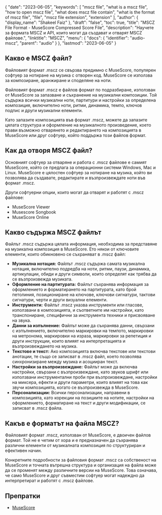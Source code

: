 {
  "date": "2023-06-05",
  "keywords": [
    "mscz file",
    "what is a mscz file",
    "how to open mscz file",
    "what does mscz file contain",
    "what is the format of mscz file",
    "file",
    "mscz file extension",
    "extension"
  ],
  "author": {
    "display_name": "Shakeel Faiz"
  },
  "draft": "false",
  "toc": true,
  "title": "MSCZ File Format - MuseScore Compressed Score File",
  "description": "Научете за формата MSCZ и API, които могат да създават и отварят MSCZ файлове.",
  "linktitle": "MSCZ",
  "menu": {
    "docs": {
      "identifier": "audio-mscz",
      "parent": "audio"
    }
  },
  "lastmod": "2023-06-05"
}

## Какво е MSCZ файл?

Файловият формат .mscz се свързва предимно с MuseScore, популярен софтуер за нотиране на музика с отворен код. MuseScore се използва за композиране, аранжиране и споделяне на ноти.

Файловият формат .mscz е файлов формат по подразбиране, използван от MuseScore за запазване и съхранение на музикални композиции. Той съдържа всички музикални ноти, партитури и настройки за определена композиция, включително ноти, ритми, динамика, темпо, ключов подпис и други музикални елементи.

Като запазите композицията във формат .mscz, можете да запазите цялата структура и оформление на музикалното произведение, което прави възможно отварянето и редактирането на композицията в MuseScore или друг софтуер, който поддържа този файлов формат.

## Как да отворя MSCZ файл?

Основният софтуер за отваряне и работа с .mscz файлове е самият MuseScore, който се предлага за операционни системи Windows, Mac и Linux. MuseScore е цялостен софтуер за нотиране на музика, който ви позволява да създавате, редактирате и възпроизвеждате ноти във формат .mscz.

Други софтуерни опции, които могат да отварят и работят с .mscz файлове:

- MuseScore Viewer
- Musescore Songbook
- MuseScore Online

## Какво съдържа MSCZ файлът

Файлът .mscz съдържа цялата информация, необходима за представяне на музикална композиция в MuseScore. Ето някои от ключовите елементи, които обикновено се съхраняват в .mscz файл:

- **Музикална нотация:** Файлът .mscz съдържа самата музикална нотация, включително подредба на ноти, ритми, паузи, динамика, артикулации, обиди и други символи, които определят как трябва да се възпроизвежда музиката.
- **Оформление на партитурата:** Файлът съхранява информация за оформлението и форматирането на партитурата, като брой петолиния, позициониране на ключове, ключови сигнатури, тактови сигнатури, черти и други визуални елементи.
- **Инструменти:** Файлът .mscz указва инструменти или гласове, използвани в композицията, и съответните им настройки, като транспониране, специфични за инструмента техники и присвояване на звука.
- **Данни за изпълнение:** Файлът може да съхранява данни, свързани с изпълнението, включително маркировки на темпото, маркировки на метронома, маркировки на израза, маркировки за репетиция и други инструкции, които влияят на интерпретацията и възпроизвеждането на музика.
- **Текстове и текст:** Ако композицията включва текстове или текстови анотации, те също се записват в .mscz файл, което позволява синхронизиране между музика и асоцииран текст.
- **Настройки за възпроизвеждане:** Файлът може да включва настройки, свързани с възпроизвеждане, като звуков шрифт или използвани инструментални проби при възпроизвеждане, настройки на миксера, ефекти и други параметри, които влияят на това как звучи композицията, когато се възпроизвежда в MuseScore.
- **Персонализации:** Всички персонализации, направени в композицията, като корекции на позициите на нотите, настройки на оформлението, форматиране на текст и други модификации, се записват в .mscz файла.

## Какъв е форматът на файла MSCZ?

Файловият формат .mscz, използван от MuseScore, е двоичен файлов формат. Той не е четим от хора и е предназначен да съхранява различни елементи от музикалната композиция по структуриран и ефективен начин.

Конкретните подробности за файловия формат .mscz са собственост на MuseScore и точната вътрешна структура и организация на файла може да се променят между различните версии на MuseScore. Това означава, че само MuseScore и друг съвместим софтуер могат надеждно да интерпретират и работят с .mscz файлове.

## Препратки
* [MuseScore](https://en.wikipedia.org/wiki/MuseScore)
